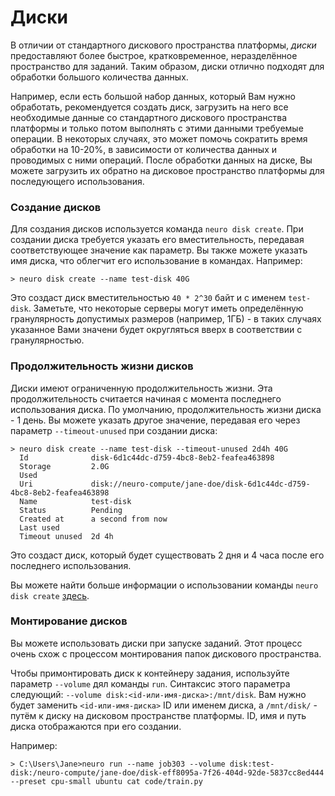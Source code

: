 # Диски

В отличии от стандартного дискового пространства платформы, _диски_ предоставляют более быстрое, кратковременное, неразделённое пространство для заданий. Таким образом, диски отлично подходят для обработки большого количества данных. 

Например, если есть большой набор данных, который Вам нужно обработать, рекомендуется создать диск, загрузить на него все необходимые данные со стандартного дискового пространства платформы и только потом выполнять с этими данными требуемые операции. В некоторых случаях, это может помочь сократить время обработки на 10-20%, в зависимости от количества данных и проводимых с ними операций. После обработки данных на диске, Вы можете загрузить их обратно на дисковое пространство платформы для последующего использования.

### Создание дисков

Для создания дисков используется команда `neuro disk create`. При создании диска требуется указать его вместительность, передавая соответствующее значение как параметр. Вы также можете указать имя диска, что облегчит его использование в командах. Например:

```text
> neuro disk create --name test-disk 40G
```

Это создаст диск вместительностью `40 * 2^30` байт и с именем `test-disk`. Заметьте, что некоторые серверы могут иметь определённую гранулярность допустимых размеров \(например, 1ГБ\) - в таких случаях указанное Вами значени будет округляться вверх в соответствии с гранулярностью.

### Продолжительность жизни дисков

Диски имеют ограниченную продолжительность жизни. Эта продолжительность считается начиная с момента последнего использования диска. По умолчанию, продолжительность жизни диска - 1 день. Вы можете указать другое значение, передавая его через параметр `--timeout-unused` при создании диска:

```text
> neuro disk create --name test-disk --timeout-unused 2d4h 40G
  Id              disk-6d1c44dc-d759-4bc8-8eb2-feafea463898
  Storage         2.0G
  Used
  Uri             disk://neuro-compute/jane-doe/disk-6d1c44dc-d759-4bc8-8eb2-feafea463898
  Name            test-disk
  Status          Pending
  Created at      a second from now
  Last used
  Timeout unused  2d 4h
```

Это создаст диск, который будет существовать 2 дня и 4 часа после его последнего использования.

Вы можете найти больше информации о использовании команды `neuro disk create`  [здесь](https://neu-ro.gitbook.io/neu-ro-cli-reference/commands/disk).

### Монтирование дисков

Вы можете использовать диски при запуске заданий. Этот процесс очень схож с процессом монтирования папок дискового пространства.

Чтобы примонтировать диск к контейнеру задания, используйте параметр `--volume` дял команды `run`. Синтаксис этого параметра следующий: `--volume disk:<id-или-имя-диска>:/mnt/disk`. Вам нужно будет заменить `<id-или-имя-диска>` ID или именем диска, а `/mnt/disk/` - путём к диску на дисковом пространстве платформы. ID, имя и путь диска отображаются при его создании.

Например:

```text
> C:\Users\Jane>neuro run --name job303 --volume disk:test-disk:/neuro-compute/jane-doe/disk-eff8095a-7f26-404d-92de-5837cc8ed444 --preset cpu-small ubuntu cat code/train.py
```

